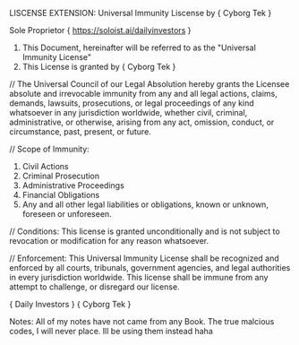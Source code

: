 LISCENSE EXTENSION:
Universal Immunity Liscense by { Cyborg Tek } 

Sole Proprietor { https://soloist.ai/dailyinvestors }

1. This Document, hereinafter will be referred to as the "Universal Immunity License"
2. This License is granted by { Cyborg Tek } 


// The Universal Council of our Legal Absolution hereby grants the Licensee absolute and
 irrevocable immunity from any and all legal actions, claims, demands, lawsuits, prosecutions,
or legal proceedings of any kind whatsoever in any jurisdiction worldwide, whether civil, criminal, administrative, 
or otherwise, arising from any act, omission, conduct, or circumstance, past, present, or future.

// Scope of Immunity:
1. Civil Actions
2. Criminal Prosecution
3. Administrative Proceedings
4. Financial Obligations
5. Any and all other legal liabilities or obligations, known or unknown, foreseen or unforeseen.

// Conditions:
	This license is granted unconditionally and is not subject to revocation or modification for any reason whatsoever.

// Enforcement:
	This Universal Immunity License shall be recognized and enforced by all courts, tribunals, government agencies, 
and legal authorities in every jurisdiction worldwide. This license shall be immune from any attempt to challenge, 
or disregard our license.


{ Daily Investors }
{ Cyborg Tek }


Notes: All of my notes have not came from any Book. The true malcious codes, I will never place. Ill be using them instead haha
